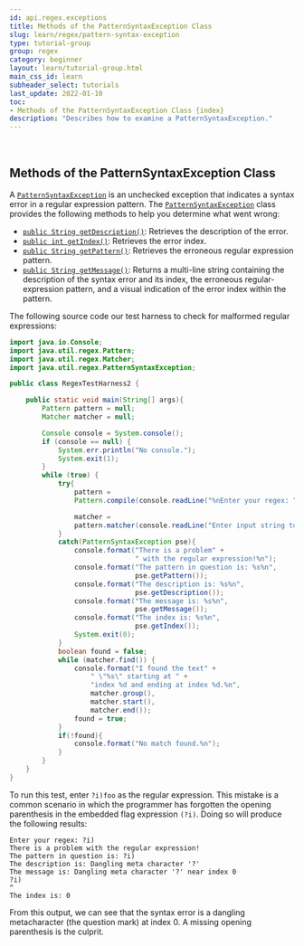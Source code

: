```yaml
---
id: api.regex.exceptions
title: Methods of the PatternSyntaxException Class
slug: learn/regex/pattern-syntax-exception
type: tutorial-group
group: regex
category: beginner
layout: learn/tutorial-group.html
main_css_id: learn
subheader_select: tutorials
last_update: 2022-01-10
toc:
- Methods of the PatternSyntaxException Class {index}
description: "Describes how to examine a PatternSyntaxException."
---
```



<a id="index">&nbsp;</a>
## Methods of the PatternSyntaxException Class

A [`PatternSyntaxException`](javadoc:PatternSyntaxException) is an unchecked exception that indicates a syntax error in a regular expression pattern. The [`PatternSyntaxException`](javadoc:PatternSyntaxException) class provides the following methods to help you determine what went wrong:

- [`public String getDescription()`](javadoc:PatternSyntaxException.getDescription()): Retrieves the description of the error.
- [`public int getIndex()`](javadoc:PatternSyntaxException.getIndex()): Retrieves the error index.
- [`public String getPattern()`](javadoc:PatternSyntaxException.getPattern()): Retrieves the erroneous regular expression pattern.
- [`public String getMessage()`](javadoc:PatternSyntaxException.getMessage()): Returns a multi-line string containing the description of the syntax error and its index, the erroneous regular-expression pattern, and a visual indication of the error index within the pattern.

The following source code our test harness to check for malformed regular expressions:

```java
import java.io.Console;
import java.util.regex.Pattern;
import java.util.regex.Matcher;
import java.util.regex.PatternSyntaxException;

public class RegexTestHarness2 {

    public static void main(String[] args){
        Pattern pattern = null;
        Matcher matcher = null;

        Console console = System.console();
        if (console == null) {
            System.err.println("No console.");
            System.exit(1);
        }
        while (true) {
            try{
                pattern = 
                Pattern.compile(console.readLine("%nEnter your regex: "));

                matcher = 
                pattern.matcher(console.readLine("Enter input string to search: "));
            }
            catch(PatternSyntaxException pse){
                console.format("There is a problem" +
                               " with the regular expression!%n");
                console.format("The pattern in question is: %s%n",
                               pse.getPattern());
                console.format("The description is: %s%n",
                               pse.getDescription());
                console.format("The message is: %s%n",
                               pse.getMessage());
                console.format("The index is: %s%n",
                               pse.getIndex());
                System.exit(0);
            }
            boolean found = false;
            while (matcher.find()) {
                console.format("I found the text" +
                    " \"%s\" starting at " +
                    "index %d and ending at index %d.%n",
                    matcher.group(),
                    matcher.start(),
                    matcher.end());
                found = true;
            }
            if(!found){
                console.format("No match found.%n");
            }
        }
    }
}
```

To run this test, enter `?i)foo` as the regular expression. This mistake is a common scenario in which the programmer has forgotten the opening parenthesis in the embedded flag expression `(?i)`. Doing so will produce the following results:

```shell
Enter your regex: ?i)
There is a problem with the regular expression!
The pattern in question is: ?i)
The description is: Dangling meta character '?'
The message is: Dangling meta character '?' near index 0
?i)
^
The index is: 0
```

From this output, we can see that the syntax error is a dangling metacharacter (the question mark) at index 0. A missing opening parenthesis is the culprit.

